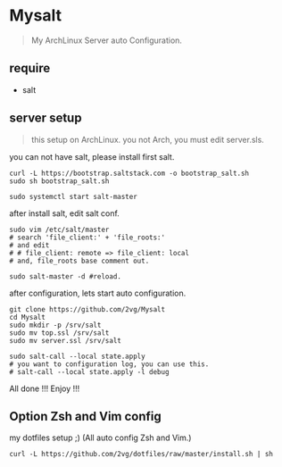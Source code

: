 # Mysalt
> My ArchLinux Server auto Configuration.

## require
- salt

## server setup
> this setup on ArchLinux. you not Arch, you must edit server.sls.

you can not have salt, please install first salt.
``` shell
curl -L https://bootstrap.saltstack.com -o bootstrap_salt.sh
sudo sh bootstrap_salt.sh

sudo systemctl start salt-master
```

after install salt, edit salt conf.

``` shell
sudo vim /etc/salt/master
# search 'file_client:' + 'file_roots:'
# and edit
# # file_client: remote => file_client: local
# and, file_roots base comment out.

sudo salt-master -d #reload.
```

after configuration, lets start auto configuration.

``` shell
git clone https://github.com/2vg/Mysalt
cd Mysalt
sudo mkdir -p /srv/salt
sudo mv top.ssl /srv/salt
sudo mv server.ssl /srv/salt

sudo salt-call --local state.apply
# you want to configuration log, you can use this.
# salt-call --local state.apply -l debug
```

All done !!! Enjoy !!!

## Option Zsh and Vim config
my dotfiles setup ;) (All auto config Zsh and Vim.)
``` shell
curl -L https://github.com/2vg/dotfiles/raw/master/install.sh | sh
```